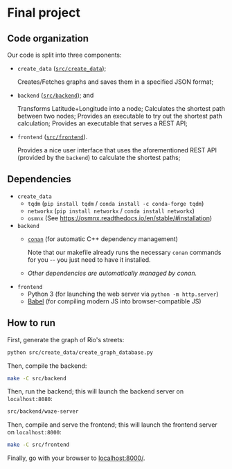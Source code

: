# Final project

## Code organization

Our code is split into three components:

- `create_data` ([`src/create_data`](/src/create_data));

  Creates/Fetches graphs and saves them in a specified JSON format;

- `backend` ([`src/backend`](/src/backend)); and

  Transforms Latitude+Longitude into a node;
  Calculates the shortest path between two nodes;
  Provides an executable to try out the shortest path calculation;
  Provides an executable that serves a REST API;

- `frontend` ([`src/frontend`](/src/frontend)).

  Provides a nice user interface that uses the aforementioned REST API (provided by the `backend`) to calculate the shortest paths;

## Dependencies

- `create_data`
  - `tqdm` (`pip install tqdm` / `conda install -c conda-forge tqdm`)
  - `networkx` (`pip install networkx` / `conda install networkx`)
  - `osmnx` (See https://osmnx.readthedocs.io/en/stable/#installation)
- `backend`
  - [`conan`](https://conan.io/) (for automatic C++ dependency management)

    Note that our makefile already runs the necessary `conan` commands for you -- you just need to have it installed.
  - _Other dependencies are automatically managed by conan._
- `frontend`
  - Python 3 (for launching the web server via `python -m http.server`)
  - [Babel](https://babeljs.io/) (for compiling modern JS into browser-compatible JS)

## How to run

First, generate the graph of Rio's streets:

```sh
python src/create_data/create_graph_database.py
```

Then, compile the backend:

```sh
make -C src/backend
```

Then, run the backend; this will launch the backend server on `localhost:8080`:

```sh
src/backend/waze-server
```

Then, compile and serve the frontend; this will launch the frontend server on `localhost:8000`:

```sh
make -C src/frontend
```

Finally, go with your browser to [localhost:8000/](http://localhost:8000/).
